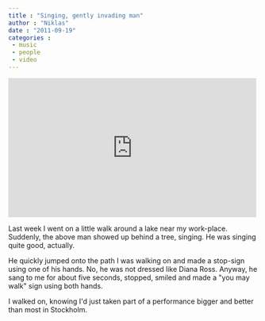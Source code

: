 ```yaml
---
title : "Singing, gently invading man"
author : "Niklas"
date : "2011-09-19"
categories : 
 - music
 - people
 - video
---
```


<iframe src="http://player.vimeo.com/video/29108974?title=0&amp;byline=0&amp;portrait=0&amp;loop=1" width="500" height="281" frameborder="0" webkitallowfullscreen allowfullscreen=""></iframe>

Last week I went on a little walk around a lake near my work-place. Suddenly, the above man showed up behind a tree, singing. He was singing quite good, actually.

He quickly jumped onto the path I was walking on and made a stop-sign using one of his hands. No, he was not dressed like Diana Ross. Anyway, he sang to me for about five seconds, stopped, smiled and made a "you may walk" sign using both hands.

I walked on, knowing I'd just taken part of a performance bigger and better than most in Stockholm.
